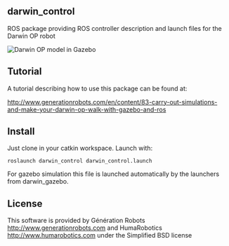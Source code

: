 ## darwin_control

ROS package providing ROS controller description and launch files for the Darwin OP robot

![Darwin OP model in Gazebo](/darwin.png?raw=true "Darwin OP model in Gazebo")

## Tutorial

A tutorial describing how to use this package can be found at:

http://www.generationrobots.com/en/content/83-carry-out-simulations-and-make-your-darwin-op-walk-with-gazebo-and-ros

## Install
Just clone in your catkin workspace. Launch with:

    roslaunch darwin_control darwin_control.launch

For gazebo simulation this file is launched automatically by the launchers from darwin_gazebo.

## License

This software is provided by Génération Robots http://www.generationrobots.com and HumaRobotics http://www.humarobotics.com under the Simplified BSD license
